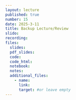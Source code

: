 ```yaml
---
layout: lecture
published: true
number: 15
date: 2025-3-11
title: Backup Lecture/Review
slido:
recording: 
files:
  slides: 
  pdf_slides:
  code:
  code_html:
  notebook: 
  notes:
  additional_files:
    - name:
      link:
      target: #or leave empty
---
```

